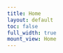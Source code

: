 ```yaml
---
title: Home
layout: default
toc: false
full_width: true
mount_view: Home
---
```


<div id="home-container">
</div>
